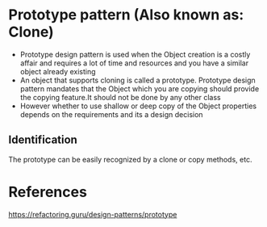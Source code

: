 # Prototype pattern (Also known as: Clone)

* Prototype design pattern is used when the Object creation is a costly affair and requires a lot of time and resources and you have a similar object already existing
* An object that supports cloning is called a prototype. Prototype design pattern mandates that the Object which you are copying should provide the copying feature.It should not be done by any other class
* However whether to use shallow or deep copy of the Object properties depends on the requirements and its a design decision

## Identification

The prototype can be easily recognized by a clone or copy methods, etc.

References
==========
https://refactoring.guru/design-patterns/prototype